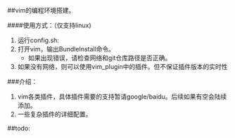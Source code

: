 ##vim的编程环境搭建。

####使用方式：（仅支持linux)
1. 运行config.sh:  
2. 打开vim，输出BundleInstall命令。  
	* 如果出现错误，请检查网络和git仓库路径是否正确。
3. 如果没有网络，则可以使用vim_plugin中的插件。但不保证插件版本的实时性

###介绍：
1. vim各类插件，具体插件需要的支持暂请google/baidu。后续如果有空会陆续添加。
2. 一些复杂插件的详细配置。 

##todo:
	

